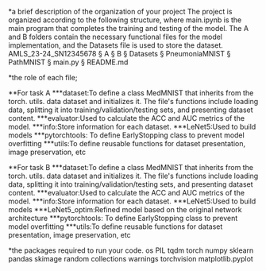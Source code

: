 *a brief description of the organization of your project
The project is organized according to the following structure, where main.ipynb is the main program that completes the 
training and testing of the model. The A and B folders contain the necessary functional files for the model 
implementation, and the Datasets file is used to store the dataset.
AMLS_23-24_SN12345678
§ A
§ B
§ Datasets
   § PneumoniaMNIST
   § PathMNIST
§ main.py
§ README.md

*the role of each file;

**For task A
***dataset:To define a class MedMNIST that inherits from the torch. utils. data dataset and initializes it. The file's 
functions include loading data, splitting it into training/validation/testing sets, and presenting dataset content.
***evaluator:Used to calculate the ACC and AUC metrics of the model.
***info:Store information for each dataset.
***LeNet5:Used to build models
***pytorchtools: To define EarlyStopping class to prevent model overfitting
***utils:To define reusable functions for dataset presentation, image preservation, etc

**For task B
***dataset:To define a class MedMNIST that inherits from the torch. utils. data dataset and initializes it. The file's 
functions include loading data, splitting it into training/validation/testing sets, and presenting dataset content.
***evaluator:Used to calculate the ACC and AUC metrics of the model.
***info:Store information for each dataset.
***LeNet5:Used to build models
***LeNet5_optim:Refined model based on the original network architecture
***pytorchtools: To define EarlyStopping class to prevent model overfitting
***utils:To define reusable functions for dataset presentation, image preservation, etc

*the packages required to run your code.
os
PIL
tqdm
torch
numpy
sklearn
pandas
skimage
random
collections
warnings
torchvision
matplotlib.pyplot






